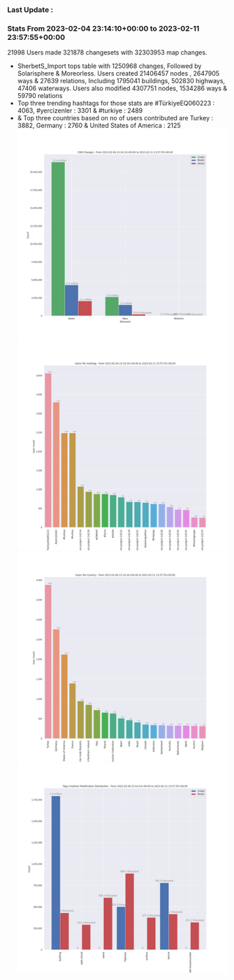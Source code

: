 ### Last Update :

### Stats From 2023-02-04 23:14:10+00:00 to 2023-02-11 23:57:55+00:00

21998 Users made 321878 changesets with 32303953 map changes.
- SherbetS_Import tops table with 1250968 changes, Followed by Solarisphere & Moreorless. Users created 21406457 nodes , 2647905 ways & 27639 relations, Including 1795041 buildings, 502830 highways, 47406 waterways. Users also modified 4307751 nodes, 1534286 ways & 59790 relations
- Top three trending hashtags for those stats are #TürkiyeEQ060223 : 4063, #yercizenler : 3301 & #turkiye : 2489
-  & Top three countries based on no of users contributed are Turkey : 3882, Germany : 2760 & United States of America : 2125
![Alt text](./charts/osm_changes.png) 
![Alt text](./charts/users_per_hashtag.png) 
![Alt text](./charts/users_per_country.png) 
![Alt text](./charts/tags.png) 
